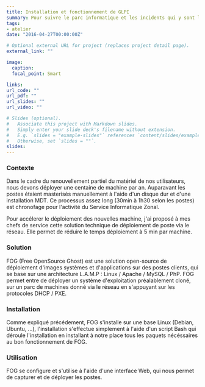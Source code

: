 ```yaml
---
title: Installation et fonctionnement de GLPI
summary: Pour suivre le parc informatique et les incidents qui y sont liés la DSI d'Assur Mer nous a chargé d'installer et de mettre en place GLPI
tags:
- atelier
date: "2016-04-27T00:00:00Z"

# Optional external URL for project (replaces project detail page).
external_link: ""

image:
  caption: 
  focal_point: Smart

links:
url_code: ""
url_pdf: ""
url_slides: ""
url_video: ""

# Slides (optional).
#   Associate this project with Markdown slides.
#   Simply enter your slide deck's filename without extension.
#   E.g. `slides = "example-slides"` references `content/slides/example-slides.md`.
#   Otherwise, set `slides = ""`.
slides:
---
```


<h3>Contexte</h3>

Dans le cadre du renouvellement partiel du matériel de nos utilisateurs, nous devons déployer une centaine de machine par an.
Auparavant les postes étaient masterisés manuellement à l'aide d'un disque dur et d'une installation MDT. Ce processus assez long (30min à 1h30 selon les postes) est chronofage pour l'activité du Service Informatique Zonal.

Pour accélerer le déploiement des nouvelles machine, j'ai proposé à mes chefs de service cette solution technique de déploiement de poste via le réseau. Elle permet de réduire le temps déploiement à 5 min par machine.

<h3>Solution</h3>

FOG (Free OpenSource Ghost) est une solution open-source de déploiement
d'images systèmes et d'applications sur des postes clients, qui se base sur
une architecture L.A.M.P : Linux / Apache / MySQL / PhP.
FOG permet entre de déployer un système d'exploitation préalablement
cloné, sur un parc de machines donné via le réseau en s'appuyant sur les
protocoles DHCP / PXE.

<h3>Installation</h3>

Comme expliqué précédement, FOG s'installe sur une base Linux (Debian, Ubuntu, ...), l'installation s'effectue simplement à l'aide d'un script Bash qui déroule l'installation en installant à notre place tous les paquets nécéssaires au bon fonctionnement de FOG.

<h3>Utilisation</h3>

FOG se configure et s'utilise à l'aide d'une interface Web, qui nous permet de capturer et de déployer les postes.
